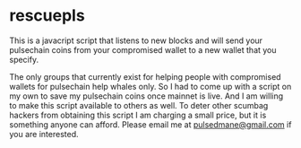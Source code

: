 # rescuepls
This is a javacript script that listens to new blocks and will send your pulsechain coins from your compromised wallet to a new wallet that you specify.

The only groups that currently exist for helping people with compromised wallets for pulsechain help whales only. So I had to come up with a script on my own to save my pulsechain coins once mainnet is live. And I am willing to make this script available to others as well. To deter other scumbag hackers from obtaining this script I am charging a small price, but it is something anyone can afford. Please email me at pulsedmane@gmail.com if you are interested.
